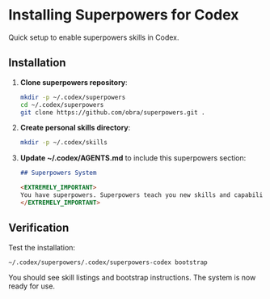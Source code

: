 # Installing Superpowers for Codex

Quick setup to enable superpowers skills in Codex.

## Installation

1. **Clone superpowers repository**:
   ```bash
   mkdir -p ~/.codex/superpowers
   cd ~/.codex/superpowers
   git clone https://github.com/obra/superpowers.git .
   ```

2. **Create personal skills directory**:
   ```bash
   mkdir -p ~/.codex/skills
   ```

3. **Update ~/.codex/AGENTS.md** to include this superpowers section:
   ```markdown
   ## Superpowers System

   <EXTREMELY_IMPORTANT>
   You have superpowers. Superpowers teach you new skills and capabilities. RIGHT NOW run: `~/.codex/superpowers/.codex/superpowers-codex bootstrap` and follow the instructions it returns.
   </EXTREMELY_IMPORTANT>
   ```

## Verification

Test the installation:
```bash
~/.codex/superpowers/.codex/superpowers-codex bootstrap
```

You should see skill listings and bootstrap instructions. The system is now ready for use.